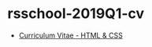 # rsschool-2019Q1-cv

* [Curriculum Vitae - HTML & CSS](https://github.com/GreRin/rsschool-2019Q1-cv/blob/gh-pages/index.html)
